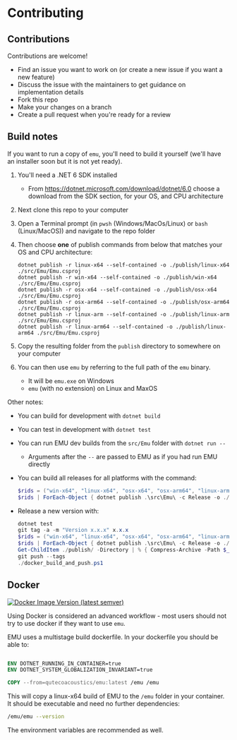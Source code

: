 # Contributing 

## Contributions

Contributions are welcome!

- Find an issue you want to work on (or create a new issue if you want a new feature)
- Discuss the issue with the maintainers to get guidance on implementation details
- Fork this repo
- Make your changes on a branch
- Create a pull request when you're ready for a review

## Build notes

If you want to run a copy of `emu`, you'll need to build it yourself (we'll have an installer soon but it is not yet ready).

1. You'll need a .NET 6 SDK installed
    - From <https://dotnet.microsoft.com/download/dotnet/6.0> choose a download from the SDK section, for your OS, and CPU architecture
2. Next clone this repo to your computer
3. Open a Terminal prompt (in `pwsh` (Windows/MacOs/Linux) or `bash` (Linux/MacOS)) and navigate to the repo folder
4. Then choose **one** of publish commands from below that matches your OS and CPU architecture:

    ```shell
    dotnet publish -r linux-x64 --self-contained -o ./publish/linux-x64 ./src/Emu/Emu.csproj
    dotnet publish -r win-x64 --self-contained -o ./publish/win-x64 ./src/Emu/Emu.csproj
    dotnet publish -r osx-x64 --self-contained -o ./publish/osx-x64 ./src/Emu/Emu.csproj
    dotnet publish -r osx-arm64 --self-contained -o ./publish/osx-arm64 ./src/Emu/Emu.csproj
    dotnet publish -r linux-arm --self-contained -o ./publish/linux-arm ./src/Emu/Emu.csproj
    dotnet publish -r linux-arm64 --self-contained -o ./publish/linux-arm64 ./src/Emu/Emu.csproj
    ```

5. Copy the resulting folder from the `publish` directory to somewhere on your computer
6. You can then use `emu` by referring to the full path of the `emu` binary.
    - It will be `emu.exe` on Windows
    - `emu` (with no extension) on Linux and MaxOS

Other notes:

-   You can build for development with `dotnet build`
-   You can test in development with `dotnet test`
-   You can run EMU dev builds from the `src/Emu` folder with `dotnet run -- `
    -   Arguments after the `--` are passed to EMU as if you had run EMU directly
-   You can build all releases for all platforms with the command:

    ```powershell
    $rids = ("win-x64", "linux-x64", "osx-x64", "osx-arm64", "linux-arm", "linux-arm64")
    $rids | ForEach-Object { dotnet publish .\src\Emu\ -c Release -o ./publish/$_ --self-contained -r $_  }
    ```

-   Release a new version with:

    ```powershell
    dotnet test
    git tag -a -m "Version x.x.x" x.x.x
    $rids = ("win-x64", "linux-x64", "osx-x64", "osx-arm64", "linux-arm", "linux-arm64")
    $rids | ForEach-Object { dotnet publish .\src\Emu\ -c Release -o ./publish/$_ --self-contained -r $_  }
    Get-ChildItem ./publish/ -Directory | % { Compress-Archive -Path $_ -DestinationPath ('./publish/' + $_.Name + ".zip") }
    git push --tags
    ./docker_build_and_push.ps1
    ```

## Docker

[![Docker Image Version (latest semver)](https://img.shields.io/docker/v/qutecoacoustics/emu)](https://hub.docker.com/repository/docker/qutecoacoustics/emu)

Using Docker is considered an advanced workflow - most users should not try to use docker if they want to use `emu`.

EMU uses a multistage build dockerfile. In your dockerfile you should be able to:

```dockerfile

ENV DOTNET_RUNNING_IN_CONTAINER=true
ENV DOTNET_SYSTEM_GLOBALIZATION_INVARIANT=true

COPY --from=qutecoacoustics/emu:latest /emu /emu

```

This will copy a linux-x64 build of EMU to the `/emu` folder in your container. It should be executable and need no further dependencies:

```bash
/emu/emu --version
```

The environment variables are recommended as well.